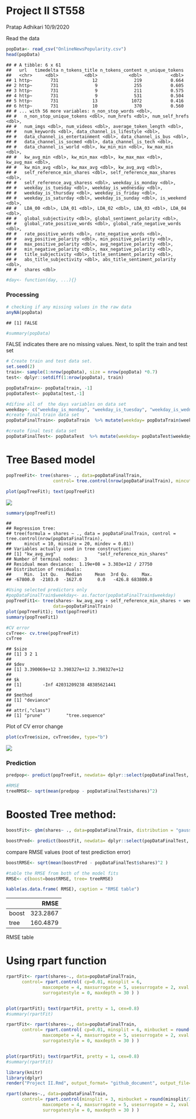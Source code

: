 Project II ST558
================
Pratap Adhikari
10/9/2020

Read the data

``` r
popData<- read_csv("OnlineNewsPopularity.csv")
head(popData)
```

    ## # A tibble: 6 x 61
    ##   url   timedelta n_tokens_title n_tokens_content n_unique_tokens
    ##   <chr>     <dbl>          <dbl>            <dbl>           <dbl>
    ## 1 http~       731             12              219           0.664
    ## 2 http~       731              9              255           0.605
    ## 3 http~       731              9              211           0.575
    ## 4 http~       731              9              531           0.504
    ## 5 http~       731             13             1072           0.416
    ## 6 http~       731             10              370           0.560
    ## # ... with 56 more variables: n_non_stop_words <dbl>,
    ## #   n_non_stop_unique_tokens <dbl>, num_hrefs <dbl>, num_self_hrefs <dbl>,
    ## #   num_imgs <dbl>, num_videos <dbl>, average_token_length <dbl>,
    ## #   num_keywords <dbl>, data_channel_is_lifestyle <dbl>,
    ## #   data_channel_is_entertainment <dbl>, data_channel_is_bus <dbl>,
    ## #   data_channel_is_socmed <dbl>, data_channel_is_tech <dbl>,
    ## #   data_channel_is_world <dbl>, kw_min_min <dbl>, kw_max_min <dbl>,
    ## #   kw_avg_min <dbl>, kw_min_max <dbl>, kw_max_max <dbl>, kw_avg_max <dbl>,
    ## #   kw_min_avg <dbl>, kw_max_avg <dbl>, kw_avg_avg <dbl>,
    ## #   self_reference_min_shares <dbl>, self_reference_max_shares <dbl>,
    ## #   self_reference_avg_sharess <dbl>, weekday_is_monday <dbl>,
    ## #   weekday_is_tuesday <dbl>, weekday_is_wednesday <dbl>,
    ## #   weekday_is_thursday <dbl>, weekday_is_friday <dbl>,
    ## #   weekday_is_saturday <dbl>, weekday_is_sunday <dbl>, is_weekend <dbl>,
    ## #   LDA_00 <dbl>, LDA_01 <dbl>, LDA_02 <dbl>, LDA_03 <dbl>, LDA_04 <dbl>,
    ## #   global_subjectivity <dbl>, global_sentiment_polarity <dbl>,
    ## #   global_rate_positive_words <dbl>, global_rate_negative_words <dbl>,
    ## #   rate_positive_words <dbl>, rate_negative_words <dbl>,
    ## #   avg_positive_polarity <dbl>, min_positive_polarity <dbl>,
    ## #   max_positive_polarity <dbl>, avg_negative_polarity <dbl>,
    ## #   min_negative_polarity <dbl>, max_negative_polarity <dbl>,
    ## #   title_subjectivity <dbl>, title_sentiment_polarity <dbl>,
    ## #   abs_title_subjectivity <dbl>, abs_title_sentiment_polarity <dbl>,
    ## #   shares <dbl>

``` r
#day<- function(day, ...){}
```

### Processing

``` r
# checking if any missing values in the raw data
anyNA(popData)
```

    ## [1] FALSE

``` r
#summary(popData)
```

FALSE indicates there are no missing values. Next, to split the train
and test set

``` r
# Create train and test data set.
set.seed(2)
train<- sample(1:nrow(popData), size = nrow(popData) *0.7)
test<- dplyr::setdiff(1:nrow(popData), train)

popDataTrain<- popData[train, -1]
popDataTest<- popData[test,-1]
```

``` r
#difine all of  the days variables on data set
weekday<- c("weekday_is_monday", "weekday_is_tuesday", "weekday_is_wednesday", "weekday_is_thursday", "weekday_is_friday", "weekday_is_saturday", "weekday_is_sunday", "is_weekend" )
#create final train data set
popDataFinalTrain<- popDataTrain  %>% mutate(weekday= popDataTrain$weekday_is_monday) %>% select( -all_of(weekday), -is_weekend )

#create final test data set
popDataFinalTest<- popDataTest  %>% mutate(weekday= popDataTest$weekday_is_monday) %>% select( -all_of(weekday), -is_weekend )
```

# Tree Based model

``` r
popTreeFit<- tree(shares~ ., data=popDataFinalTrain,
                  control= tree.control(nrow(popDataFinalTrain), mincut = 10, minsize = 20, mindev = 0.01))

plot(popTreeFit); text(popTreeFit)
```

![](Project-II_files/figure-gfm/unnamed-chunk-6-1.png)<!-- -->

``` r
summary(popTreeFit)
```

    ## 
    ## Regression tree:
    ## tree(formula = shares ~ ., data = popDataFinalTrain, control = tree.control(nrow(popDataFinalTrain), 
    ##     mincut = 10, minsize = 20, mindev = 0.01))
    ## Variables actually used in tree construction:
    ## [1] "kw_avg_avg"                "self_reference_min_shares"
    ## Number of terminal nodes:  3 
    ## Residual mean deviance:  1.19e+08 = 3.303e+12 / 27750 
    ## Distribution of residuals:
    ##     Min.  1st Qu.   Median     Mean  3rd Qu.     Max. 
    ## -67800.0  -2103.0  -1627.0      0.0   -426.8 683800.0

``` r
#Using selected predictors only
#popDataFinalTrain$weekday<- as.factor(popDataFinalTrain$weekday)
popTreeFit1<- tree(shares~ kw_avg_avg + self_reference_min_shares + weekday ,
                  data=popDataFinalTrain)
plot(popTreeFit1); text(popTreeFit)
summary(popTreeFit1)
```

``` r
#CV error
cvTree<- cv.tree(popTreeFit)
cvTree
```

    ## $size
    ## [1] 3 2 1
    ## 
    ## $dev
    ## [1] 3.390069e+12 3.398327e+12 3.398327e+12
    ## 
    ## $k
    ## [1]        -Inf 42031209238 48385621441
    ## 
    ## $method
    ## [1] "deviance"
    ## 
    ## attr(,"class")
    ## [1] "prune"         "tree.sequence"

Plot of CV error change

``` r
plot(cvTree$size, cvTree$dev, type="b")
```

![](Project-II_files/figure-gfm/unnamed-chunk-9-1.png)<!-- -->

### Prediction

``` r
predpop<- predict(popTreeFit, newdata= dplyr::select(popDataFinalTest, -shares) )

#RMSE
treeRMSE<- sqrt(mean(predpop - popDataFinalTest$shares)^2)
```

# 

# Boosted Tree method:

``` r
boostFit<- gbm(shares~ ., data=popDataFinalTrain, distribution = "gaussian", n.trees = 5000, shrinkage = 0.1, interaction.depth = 4)

boostPred<- predict(boostFit, newdata= dplyr::select(popDataFinalTest, -shares), n.trees=5000)
```

compare RMSE values (root of test prediction error)

``` r
boostRMSE<- sqrt(mean(boostPred - popDataFinalTest$shares)^2 )

#table the RMSE from both of the model fits
RMSE<- c(boost=boostRMSE, tree= treeRMSE)

kable(as.data.frame( RMSE), caption = "RMSE table")
```

|       |     RMSE |
| :---- | -------: |
| boost | 323.2867 |
| tree  | 160.4879 |

RMSE table

# 

# Using rpart function

``` r
rpartFit<- rpart(shares~., data=popDataFinalTrain, 
      control= rpart.control( cp=0.01, minsplit = 6, 
              maxcompete = 4, maxsurrogate = 5, usesurrogate = 2, xval = 10,
              surrogatestyle = 0, maxdepth = 30 ) )


plot(rpartFit); text(rpartFit, pretty = 1, cex=0.8)
#summary(rpartFit)
```

``` r
rpartFit<- rpart(shares~., data=popDataFinalTrain, 
      control= rpart.control( cp=0.01, minsplit = 6, minbucket = round(minsplit/3),
              maxcompete = 4, maxsurrogate = 5, usesurrogate = 2, xval = 10,
              surrogatestyle = 0, maxdepth = 30 ) )


plot(rpartFit); text(rpartFit, pretty = 1, cex=0.8)
#summary(rpartFit)
```

``` r
library(knitr)
library(dplyr)
render("Project II.Rmd", output_format= "github_document", output_file= I("README.md") )
```

``` r
rpart(shares~., data=popDataFinalTrain, 
      control= rpart.control(minsplit = 3, minbucket = round(minsplit/3), cp=0.01, 
              maxcompete = 4, maxsurrogate = 5, usesurrogate = 2, xval = 10,
              surrogatestyle = 0, maxdepth = 30 ) )
```

#
